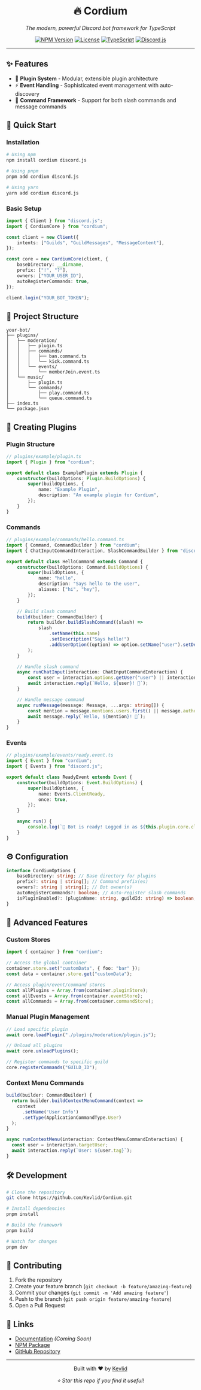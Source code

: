 <div align="center">
  <h1>🔥 Cordium</h1>
  <p><em>The modern, powerful Discord bot framework for TypeScript</em></p>
  
  [![NPM Version](https://img.shields.io/npm/v/cordium?style=for-the-badge&color=blue)](https://www.npmjs.com/package/cordium)
  [![License](https://img.shields.io/npm/l/cordium?style=for-the-badge&color=green)](LICENSE)
  [![TypeScript](https://img.shields.io/badge/TypeScript-Ready-blue?style=for-the-badge&logo=typescript)](https://www.typescriptlang.org/)
  [![Discord.js](https://img.shields.io/badge/Discord.js-v14-5865F2?style=for-the-badge&logo=discord)](https://discord.js.org/)
</div>

---

## ✨ Features

-   🔌 **Plugin System** - Modular, extensible plugin architecture
-   ⚡ **Event Handling** - Sophisticated event management with auto-discovery
-   🎯 **Command Framework** - Support for both slash commands and message commands

## 🚀 Quick Start

### Installation

```bash
# Using npm
npm install cordium discord.js

# Using pnpm
pnpm add cordium discord.js

# Using yarn
yarn add cordium discord.js
```

### Basic Setup

```typescript
import { Client } from "discord.js";
import { CordiumCore } from "cordium";

const client = new Client({
    intents: ["Guilds", "GuildMessages", "MessageContent"],
});

const core = new CordiumCore(client, {
    baseDirectory: __dirname,
    prefix: ["!", "?"],
    owners: ["YOUR_USER_ID"],
    autoRegisterCommands: true,
});

client.login("YOUR_BOT_TOKEN");
```

## 📁 Project Structure

```
your-bot/
├── plugins/
│   ├── moderation/
│   │   ├── plugin.ts
│   │   ├── commands/
│   │   │   ├── ban.command.ts
│   │   │   └── kick.command.ts
│   │   └── events/
│   │       └── memberJoin.event.ts
│   └── music/
│       ├── plugin.ts
│       └── commands/
│           ├── play.command.ts
│           └── queue.command.ts
├── index.ts
└── package.json
```

## 🔌 Creating Plugins

### Plugin Structure

```typescript
// plugins/example/plugin.ts
import { Plugin } from "cordium";

export default class ExamplePlugin extends Plugin {
    constructor(buildOptions: Plugin.BuildOptions) {
        super(buildOptions, {
            name: "Example Plugin",
            description: "An example plugin for Cordium",
        });
    }
}
```

### Commands

```typescript
// plugins/example/commands/hello.command.ts
import { Command, CommandBuilder } from "cordium";
import { ChatInputCommandInteraction, SlashCommandBuilder } from "discord.js";

export default class HelloCommand extends Command {
    constructor(buildOptions: Command.BuildOptions) {
        super(buildOptions, {
            name: "hello",
            description: "Says hello to the user",
            aliases: ["hi", "hey"],
        });
    }

    // Build slash command
    build(builder: CommandBuilder) {
        return builder.buildSlashCommand((slash) =>
            slash
                .setName(this.name)
                .setDescription("Says hello!")
                .addUserOption((option) => option.setName("user").setDescription("User to greet").setRequired(false))
        );
    }

    // Handle slash command
    async runChatInput(interaction: ChatInputCommandInteraction) {
        const user = interaction.options.getUser("user") || interaction.user;
        await interaction.reply(`Hello, ${user}! 👋`);
    }

    // Handle message command
    async runMessage(message: Message, ...args: string[]) {
        const mention = message.mentions.users.first() || message.author;
        await message.reply(`Hello, ${mention}! 👋`);
    }
}
```

### Events

```typescript
// plugins/example/events/ready.event.ts
import { Event } from "cordium";
import { Events } from "discord.js";

export default class ReadyEvent extends Event {
    constructor(buildOptions: Event.BuildOptions) {
        super(buildOptions, {
            name: Events.ClientReady,
            once: true,
        });
    }

    async run() {
        console.log(`🚀 Bot is ready! Logged in as ${this.plugin.core.client.user?.tag}`);
    }
}
```

## ⚙️ Configuration

```typescript
interface CordiumOptions {
    baseDirectory: string; // Base directory for plugins
    prefix?: string | string[]; // Command prefix(es)
    owners?: string | string[]; // Bot owner(s)
    autoRegisterCommands?: boolean; // Auto-register slash commands
    isPluginEnabled?: (pluginName: string, guildId: string) => boolean;
}
```

## 🎯 Advanced Features

### Custom Stores

```typescript
import { container } from "cordium";

// Access the global container
container.store.set("customData", { foo: "bar" });
const data = container.store.get("customData");

// Access plugin/event/command stores
const allPlugins = Array.from(container.pluginStore);
const allEvents = Array.from(container.eventStore);
const allCommands = Array.from(container.commandStore);
```

### Manual Plugin Management

```typescript
// Load specific plugin
await core.loadPlugin("./plugins/moderation/plugin.js");

// Unload all plugins
await core.unloadPlugins();

// Register commands to specific guild
core.registerCommands("GUILD_ID");
```

### Context Menu Commands

```typescript
build(builder: CommandBuilder) {
  return builder.buildContextMenuCommand(context =>
    context
      .setName('User Info')
      .setType(ApplicationCommandType.User)
  );
}

async runContextMenu(interaction: ContextMenuCommandInteraction) {
  const user = interaction.targetUser;
  await interaction.reply(`User: ${user.tag}`);
}
```

## 🛠️ Development

```bash
# Clone the repository
git clone https://github.com/Kevlid/Cordium.git

# Install dependencies
pnpm install

# Build the framework
pnpm build

# Watch for changes
pnpm dev
```

## 🤝 Contributing

1. Fork the repository
2. Create your feature branch (`git checkout -b feature/amazing-feature`)
3. Commit your changes (`git commit -m 'Add amazing feature'`)
4. Push to the branch (`git push origin feature/amazing-feature`)
5. Open a Pull Request

## 🔗 Links

-   [Documentation](https://github.com/Kevlid/Cordium) _(Coming Soon)_
-   [NPM Package](https://www.npmjs.com/package/cordium)
-   [GitHub Repository](https://github.com/Kevlid/Cordium)

---

<div align="center">
  <p>Built with ❤️ by <a href="https://github.com/Kevlid">Kevlid</a></p>
  <p><em>⭐ Star this repo if you find it useful!</em></p>
</div>

